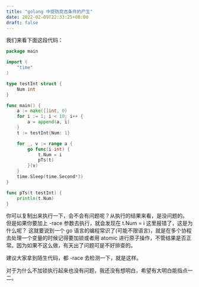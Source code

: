 ```yaml
---
title: "golang 中提防竞态条件的产生"
date: 2022-02-09T22:33:25+08:00
draft: false
---
```

我们来看下面这段代码：
```Go
package main

import (
	"time"
)

type testInt struct {
	Num int
}

func main() {
	a := make([]int, 0)
	for i := 1; i < 10; i++ {
		a = append(a, i)
	}
	t := testInt{Num: 1}

	for _, v := range a {
		go func(i int) {
			t.Num = i
			pTs(t)
		}(v)
	}
	time.Sleep(time.Second*3)
}

func pTs(t testInt) {
	println(t.Num)
}
```
你可以复制出来执行一下，会不会有问题呢？从执行的结果来看，是没问题的。
但是如果你要加上 -race 参数去执行，就会发现在 t.Num = i 这里报错了，这是为什么呢？
这就要说到一个 go 语言的编程常识了(可能不限语言)，就是在多个协程去处理一个变量的时候记得要加锁或者用 atomic 进行原子操作，不管结果是否正常。因为如果不这么做，有天出了问题可是不好排查的。

建议大家拿到陌生代码，都 -race 去检测一下，就是这样。

对于为什么不加锁执行起来也没有问题，我还没有想明白，希望有大明白能指点一二。


